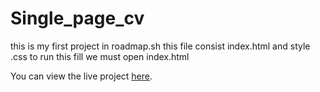 # Single_page_cv
<p>
this is my first project in roadmap.sh
this file consist index.html and style .css
to run this fill we must open index.html

You can view the live project [here](https://github.com/huzefmd/Single-Page-CV).
</p>